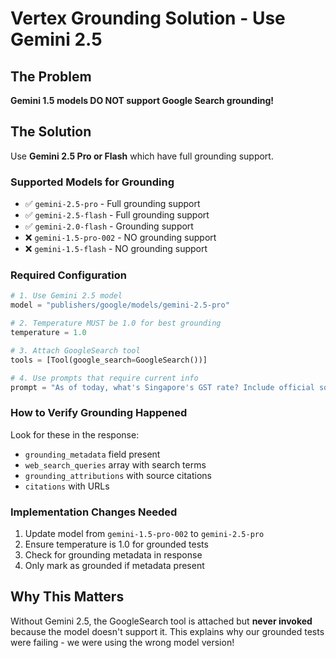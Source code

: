# Vertex Grounding Solution - Use Gemini 2.5

## The Problem
**Gemini 1.5 models DO NOT support Google Search grounding!**

## The Solution
Use **Gemini 2.5 Pro or Flash** which have full grounding support.

### Supported Models for Grounding
- ✅ `gemini-2.5-pro` - Full grounding support
- ✅ `gemini-2.5-flash` - Full grounding support  
- ✅ `gemini-2.0-flash` - Grounding support
- ❌ `gemini-1.5-pro-002` - NO grounding support
- ❌ `gemini-1.5-flash` - NO grounding support

### Required Configuration
```python
# 1. Use Gemini 2.5 model
model = "publishers/google/models/gemini-2.5-pro"

# 2. Temperature MUST be 1.0 for best grounding
temperature = 1.0

# 3. Attach GoogleSearch tool
tools = [Tool(google_search=GoogleSearch())]

# 4. Use prompts that require current info
prompt = "As of today, what's Singapore's GST rate? Include official source URL."
```

### How to Verify Grounding Happened
Look for these in the response:
- `grounding_metadata` field present
- `web_search_queries` array with search terms
- `grounding_attributions` with source citations
- `citations` with URLs

### Implementation Changes Needed
1. Update model from `gemini-1.5-pro-002` to `gemini-2.5-pro`
2. Ensure temperature is 1.0 for grounded tests
3. Check for grounding metadata in response
4. Only mark as grounded if metadata present

## Why This Matters
Without Gemini 2.5, the GoogleSearch tool is attached but **never invoked** because the model doesn't support it. This explains why our grounded tests were failing - we were using the wrong model version!